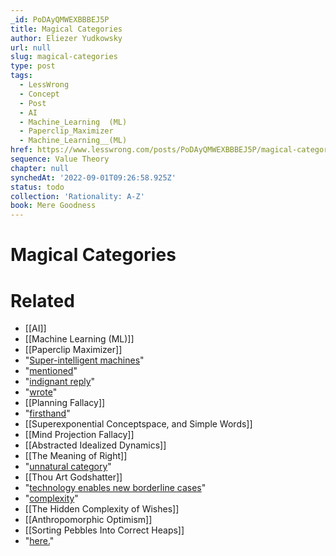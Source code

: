 ```yaml
---
_id: PoDAyQMWEXBBBEJ5P
title: Magical Categories
author: Eliezer Yudkowsky
url: null
slug: magical-categories
type: post
tags:
  - LessWrong
  - Concept
  - Post
  - AI
  - Machine_Learning  (ML)
  - Paperclip_Maximizer
  - Machine_Learning__(ML)
href: https://www.lesswrong.com/posts/PoDAyQMWEXBBBEJ5P/magical-categories
sequence: Value Theory
chapter: null
synchedAt: '2022-09-01T09:26:58.925Z'
status: todo
collection: 'Rationality: A-Z'
book: Mere Goodness
---
```


# Magical Categories


# Related

- [[AI]]
- [[Machine Learning  (ML)]]
- [[Paperclip Maximizer]]
- "[Super-intelligent machines](http://www.ssec.wisc.edu/%7Ebillh/visfiles.html)"
- "[mentioned](https://intelligence.org/files/AIPosNegFactor.pdf)"
- "[indignant reply](http://www.sl4.org/archive/0606/15138.html)"
- "[wrote](http://www.ssec.wisc.edu/%7Ebillh/g/AIRisk_Reply.html)"
- [[Planning Fallacy]]
- "[firsthand](http://www.mail-archive.com/agi@v2.listbox.com/)"
- [[Superexponential Conceptspace, and Simple Words]]
- [[Mind Projection Fallacy]]
- [[Abstracted Idealized Dynamics]]
- [[The Meaning of Right]]
- "[unnatural category](/lw/tc/unnatural_categories/)"
- [[Thou Art Godshatter]]
- "[technology enables new borderline cases](/lw/tc/unnatural_categories/)"
- "[complexity](/lw/jp/occams_razor/)"
- [[The Hidden Complexity of Wishes]]
- [[Anthropomorphic Optimism]]
- [[Sorting Pebbles Into Correct Heaps]]
- "[here.](http://yudkowsky.net/AIRisk_Hibbard.html)"